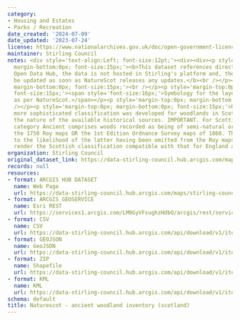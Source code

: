 ```yaml
---
category:
- Housing and Estates
- Parks / Recreation
date_created: '2024-07-09'
date_updated: '2023-07-24'
license: https://www.nationalarchives.gov.uk/doc/open-government-licence/version/3/
maintainer: Stirling Council
notes: <div style='text-align:Left; font-size:12pt;'><div><div><p style='margin-top:0px;
  margin-bottom:0px; font-size:15px;'><b>This dataset references directly NatureScot's
  Open Data Hub, the data is not hosted in Stirling's platform and, therefore, will
  be updated as soon as NatureScot releases any updates.</b><br /></p><p style='margin-top:0px;
  margin-bottom:0px; font-size:15px;'><br /></p><p style='margin-top:0px; margin-bottom:0px;
  font-size:15px;'><span style='font-size:16px;'>Symbology for the layers published
  as per NatureScot.</span></p><p style='margin-top:0px; margin-bottom:0px; font-size:15px;'><br
  /></p><p style='margin-top:0px; margin-bottom:0px; font-size:15px;'>https://opendata.nature.scot/</p><p><span>A
  more sophisticated classification was developed for woodlands in Scotland due to
  the nature of the available historical sources. IMPORTANT. For Scottish woods, the
  category Ancient comprises woods recorded as being of semi-natural origin on EITHER
  the 1750 Roy maps OR the 1st Edition Ordnance Survey maps of 1860. This is due a)
  to the likelihood of the latter having been omitted from the Roy maps and b) to
  render the Scottish classification compatible with that for England and Wales.</span></p></div></div></div>
organization: Stirling Council
original_dataset_link: https://data-stirling-council.hub.arcgis.com/maps/stirling-council::naturescot-ancient-woodland-inventory-scotland
records: null
resources:
- format: ARCGIS HUB DATASET
  name: Web Page
  url: https://data-stirling-council.hub.arcgis.com/maps/stirling-council::naturescot-ancient-woodland-inventory-scotland
- format: ARCGIS GEOSERVICE
  name: Esri REST
  url: https://services1.arcgis.com/LM9GyVFsughzHdbO/arcgis/rest/services/Ancient_Woodland_Inventory/FeatureServer/0
- format: CSV
  name: CSV
  url: https://data-stirling-council.hub.arcgis.com/api/download/v1/items/5232587f124c4b81880a4be40e8cb4f6/csv?layers=0
- format: GEOJSON
  name: GeoJSON
  url: https://data-stirling-council.hub.arcgis.com/api/download/v1/items/5232587f124c4b81880a4be40e8cb4f6/geojson?layers=0
- format: ZIP
  name: Shapefile
  url: https://data-stirling-council.hub.arcgis.com/api/download/v1/items/5232587f124c4b81880a4be40e8cb4f6/shapefile?layers=0
- format: KML
  name: KML
  url: https://data-stirling-council.hub.arcgis.com/api/download/v1/items/5232587f124c4b81880a4be40e8cb4f6/kml?layers=0
schema: default
title: Naturescot - ancient woodland inventory (scotland)
---
```

